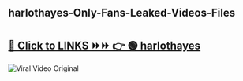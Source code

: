 
 ## harlothayes-Only-Fans-Leaked-Videos-Files

# <h2><a href="https://mediaupload.pro?harlothayes">🔗 Click to LINKS ⏩⏩ 👉 🟢 harlothayes </a></h2>

<a href="https://mediaupload.pro?harlothayes" rel="nofollow" data-target="animated-image.originalLink"><img src="https://i.ibb.co.com/xMMVF88/686577567.gif" alt="Viral Video Original" style="max-width: 100%; display: inline-block;" data-target="animated-image.originalImage"></a>